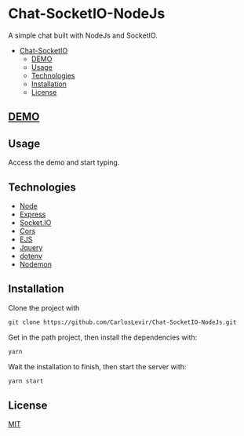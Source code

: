 # Chat-SocketIO-NodeJs
A simple chat built with NodeJs and SocketIO.

- [Chat-SocketIO](#chat-socketio)
  - [DEMO](#demo)
  - [Usage](#usage)
  - [Technologies](#technologies)
  - [Installation](#installation)
  - [License](#license)

## [DEMO](http://chat-socketio-node.herokuapp.com)

## Usage

Access the demo and start typing.

## Technologies

- [Node](https://nodejs.org/en/)
- [Express](https://expressjs.com/pt-br/)
- [Socket.IO](https://socket.io/)
- [Cors](https://www.npmjs.com/package/cors)
- [EJS](https://ejs.co/)
- [Jquery](https://jquery.com/)
- [dotenv](https://www.npmjs.com/package/dotenv)
- [Nodemon](https://nodemon.io/)

## Installation

Clone the project with

```sh
git clone https://github.com/CarlosLevir/Chat-SocketIO-NodeJs.git
```

Get in the path project, then install the dependencies with:

```sh
yarn
```

Wait the installation to finish, then start the server with:

```sh
yarn start
```

## License

[MIT](https://choosealicense.com/licenses/mit/)

